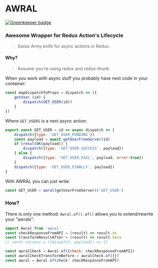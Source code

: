 # AWRAL

[![Greenkeeper badge](https://badges.greenkeeper.io/Metnew/awral.svg)](https://greenkeeper.io/)

### Awesome Wrapper for Redux Action's Lifecycle
> Swiss Army knife for async actions in Redux.

#### Why?
> Assume you're using redux and redux-thunk.

When you work with async stuff you probably have next code in your container:
```js
const mapDispatchToProps = dispatch => ({
	getUser (id) {
		dispatch(GET_USER(id))
	}
})
```
Where `GET_USERS` is a next async action:
```js
export const GET_USER = id => async dispatch => {
	dispatch({type: 'GET_USER_PENDING'})
	const payload = await getUserFromServer(id)
	if (resultOK(payload)) {
		dispatch({type: 'GET_USER_SUCCESS', payload})
	} else {
		dispatch({type: 'GET_USER_FAIL', payload, error:true})
	}
	dispatch({type: 'GET_USER_FINALLY', payload})
}

```

With AWRAL you can just write:
```js
const GET_USER = awral(getUserFromServer)('GET_USER')
```

### How?
There is only one method: `Awral.of()`. `of()` allows you to extend/rewrite your "awrals":
```js
import Awral from 'awral'
const checkResponseFromAPI = (result) => result.ok
const transformResultAfter = (result) => result.data
// const success = ({dispatch, payload}) => {}

const awralCheck = Awral.of({check: checkResponseFromAPI})
const awralCheckTransformBefore = awralCheck.of({})
const awral = Awral.of(check: checkResponseFromAPI)

```
